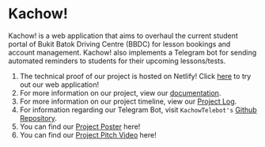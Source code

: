 
# Kachow!

Kachow! is a web application that aims to overhaul the current student portal of Bukit Batok Driving Centre (BBDC) for lesson bookings and account management. Kachow! also implements a Telegram bot for sending automated reminders to students for their upcoming lessons/tests.

1. The technical proof of our project is hosted on Netlify! Click [here](https://kachowbbdc.netlify.app/) to try out our web application!
2. For more information on our project, view our [documentation](Documentation.md).
3. For more information on our project timeline, view our [Project Log](https://docs.google.com/spreadsheets/d/1qyYAI4xEDxlCCG3IyzlDAnqgQwfhd_8biwHQM1JzAqI/edit?usp=sharing).
4. For information regarding our Telegram Bot, visit `KachowTelebot's` [Github Repository](https://github.com/charleslimjh/KachowTelebot).
5. You can find our [Project Poster](https://drive.google.com/file/d/1PIhANUGP5Jb1wxCYJmTKPLdZtL0M_yKI/view?usp=sharing) here!
6. You can find our [Project Pitch Video](https://drive.google.com/file/d/11VnwbMInK9WU5D8Mxn1X-jqIz9Uagq2Y/view?usp=sharing) here!